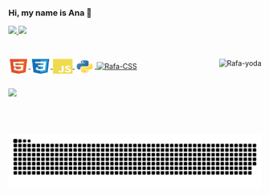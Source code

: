 ### Hi, my name is Ana 👋

<div>
  <a href="https://github.com/anapss1">
  <img height="180em" src="https://github-readme-stats.vercel.app/api?username=anapss1&show_icons=true&theme=onedark&include_all_commits=true&count_private=true"/>
  <img height="180em" src="https://github-readme-stats.vercel.app/api/top-langs/?username=anapss1&layout=compact&langs_count=7&theme=onedark"/>
</div>

##

  <div style="display: inline_block"><br>
  <img align="center" alt="Rafa-HTML" height="30" width="40" src="https://raw.githubusercontent.com/devicons/devicon/master/icons/html5/html5-original.svg">
  <img align="center" alt="Rafa-CSS" height="30" width="40" src="https://raw.githubusercontent.com/devicons/devicon/master/icons/css3/css3-original.svg">
  <img align="center" alt="Rafa-Js" height="30" width="40" src="https://raw.githubusercontent.com/devicons/devicon/master/icons/javascript/javascript-plain.svg">
  <img align="center" alt="Rafa-Python" height="30" width="40" src="https://raw.githubusercontent.com/devicons/devicon/master/icons/python/python-original.svg">
  <img align="center" alt="Rafa-CSS" height="30" width="40" src="https://cdn.jsdelivr.net/gh/devicons/devicon/icons/kotlin/kotlin-original.svg">
  <img align="right" height="150" alt="Rafa-yoda" src="https://64.media.tumblr.com/b4a6e5314af5f33e889f70b384bac17f/07c5ba57d8e1bf51-0f/s400x600/62e7c2f774a9c106091414aae6c372f09a2f1e2e.gif">
</div>

##

<div> 
 
  <a href="https://www.linkedin.com/in/anapss1/" target="_blank"><img src="https://img.shields.io/badge/-LinkedIn-%230077B5?style=for-the-badge&logo=linkedin&logoColor=white" target="_blank"></a> 
 
  ![Snake animation](https://github.com/anapss1/anapss1/blob/output/github-contribution-grid-snake.svg)
 
</div>
